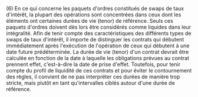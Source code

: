 (6) En ce qui concerne les paquets d'ordres constitués de swaps de taux d'intérêt, la plupart des opérations sont concentrées dans ceux dont les éléments ont certaines durées de vie (tenor) de référence. Seuls ces paquets d'ordres doivent dès lors être considérés comme liquides dans leur intégralité. Afin de tenir compte des caractéristiques des différents types de swaps de taux d'intérêt, il importe de distinguer les contrats qui débutent immédiatement après l'exécution de l'opération de ceux qui débutent à une date future prédéterminée. La durée de vie (tenor) d'un contrat devrait être calculée en fonction de la date à laquelle les obligations prévues au contrat prennent effet, c'est-à-dire la date de prise d'effet. Toutefois, pour tenir compte du profil de liquidité de ces contrats et pour éviter le contournement des règles, il convient de ne pas interpréter ces durées de manière trop stricte, mais plutôt en tant qu'intervalles ciblés autour d'une durée de référence.